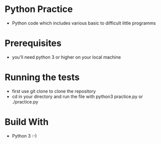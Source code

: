 # Python Practice
  * Python code which includes various basic to difficult little programms 
  
# Prerequisites 
  * you'll need python 3 or higher on your local machine 
  
# Running the tests
  * first use git clone to clone the repository   
  * cd in your directory and run the file with python3 practice.py or ./practice.py
  
# Build With 
  * Python 3 :-)
  
